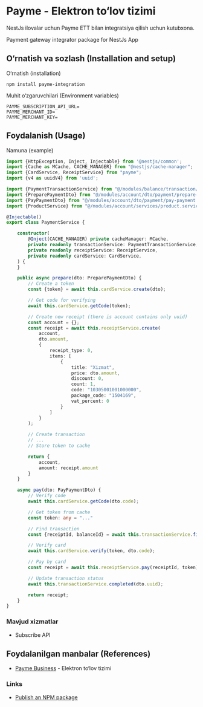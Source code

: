 # Payme - Elektron to&#8216;lov tizimi

NestJs ilovalar uchun Payme ETT bilan integratsiya qilish uchun kutubxona.

Payment gateway integrator package for NestJs App

## O&#8216;rnatish va sozlash (Installation and setup)

O&#8216;rnatish (installation)

```
npm install payme-integration
```

Muhit o&#8216;zgaruvchilari (Environment variables)

```dotenv
PAYME_SUBSCRIPTION_API_URL=
PAYME_MERCHANT_ID=
PAYME_MERCHANT_KEY=
```

## Foydalanish (Usage)

Namuna (example)

```ts
import {HttpException, Inject, Injectable} from '@nestjs/common';
import {Cache as MCache, CACHE_MANAGER} from "@nestjs/cache-manager";
import {CardService, ReceiptService} from "payme";
import {v4 as uuidV4} from 'uuid';

import {PaymentTransactionService} from "@/modules/balance/transaction/payment-transaction.service";
import {PreparePaymentDto} from "@/modules/account/dto/payment/prepare-payment.dto";
import {PayPaymentDto} from "@/modules/account/dto/payment/pay-payment.dto";
import {ProductService} from "@/modules/account/services/product.service";

@Injectable()
export class PaymentService {

    constructor(
        @Inject(CACHE_MANAGER) private cacheManager: MCache,
        private readonly transactionService: PaymentTransactionService,
        private readonly receiptService: ReceiptService,
        private readonly cardService: CardService,
    ) {
    }

    public async prepare(dto: PreparePaymentDto) {
        // Create a token
        const {token} = await this.cardService.create(dto);

        // Get code for verifying
        await this.cardService.getCode(token);

        // Create new receipt (there is account contains only uuid)
        const account = {};
        const receipt = await this.receiptService.create(
            account,
            dto.amount,
            {
                receipt_type: 0,
                items: [
                    {
                        title: "Xizmat",
                        price: dto.amount,
                        discount: 0,
                        count: 1,
                        code: "10305001001000000",
                        package_code: "1504169",
                        vat_percent: 0
                    }
                ]
            }
        );

        // Create transaction
        // ...
        // Store token to cache

        return {
            account,
            amount: receipt.amount
        }
    }

    async pay(dto: PayPaymentDto) {
        // Verify code
        await this.cardService.getCode(dto.code);

        // Get token from cache
        const token: any = "..."

        // Find transaction
        const {receiptId, balanceId} = await this.transactionService.findById(dto.uuid);

        // Verify card
        await this.cardService.verify(token, dto.code);

        // Pay by card
        const receipt = await this.receiptService.pay(receiptId, token);

        // Update transaction status
        await this.transactionService.completed(dto.uuid);

        return receipt;
    }
}

```

### Mavjud xizmatlar

- Subscribe API

## Foydalanilgan manbalar (References)

- [Payme Business](https://developer.help.paycom.uz/) - Elektron to‘lov tizimi

### Links

- [Publish an NPM package](https://dev.to/backendbro/a-step-by-step-guide-how-to-create-and-publish-an-npm-package-2off)
